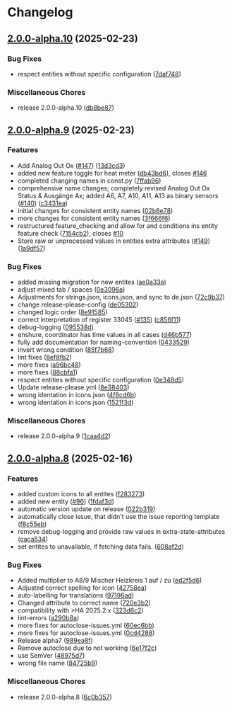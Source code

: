 # Changelog

## [2.0.0-alpha.10](https://github.com/LarsK1/hass_solvis_control/compare/v2.0.0-alpha.9...v2.0.0-alpha.10) (2025-02-23)


### Bug Fixes

* respect entities without specific configuration ([7daf748](https://github.com/LarsK1/hass_solvis_control/commit/7daf748483d53bc85c8b2ba67eb7d258218eabc3))


### Miscellaneous Chores

* release 2.0.0-alpha.10 ([db8be87](https://github.com/LarsK1/hass_solvis_control/commit/db8be87444c13fbac826ff633aa0475c4b927fbc))

## [2.0.0-alpha.9](https://github.com/LarsK1/hass_solvis_control/compare/v2.0.0-alpha.8...v2.0.0-alpha.9) (2025-02-23)


### Features

* Add Analog Out Ox ([#147](https://github.com/LarsK1/hass_solvis_control/issues/147)) ([13d3cd3](https://github.com/LarsK1/hass_solvis_control/commit/13d3cd32bce3643475aa8f932ff4b023e70eed06))
* added new feature toggle for heat meter ([db43bd6](https://github.com/LarsK1/hass_solvis_control/commit/db43bd6fa015bde1905d24ea0cbd96c55d9ef0ec)), closes [#146](https://github.com/LarsK1/hass_solvis_control/issues/146)
* completed changing names in const.py ([7ffab96](https://github.com/LarsK1/hass_solvis_control/commit/7ffab96f61b3f003295617e2bdba129d3e2a76f2))
* comprehensive name changes; completely revised Analog Out Ox Status & Ausgänge Ax; added A6, A7, A10, A11, A13 as binary sensors ([#140](https://github.com/LarsK1/hass_solvis_control/issues/140)) ([c3431ea](https://github.com/LarsK1/hass_solvis_control/commit/c3431ea293c8e6e9b29032d83b5175afb87d616d))
* initial changes for consistent entity names ([02b8e78](https://github.com/LarsK1/hass_solvis_control/commit/02b8e786ee7e15b6485ae0fac44a4b053563ae5f))
* more changes for consistent entity names ([3f666f6](https://github.com/LarsK1/hass_solvis_control/commit/3f666f657e2fb1e25f6dee6c2ea7ef7a1fc13ebc))
* restructured feature_checking and allow for and conditions ins entity feature check ([7154cb2](https://github.com/LarsK1/hass_solvis_control/commit/7154cb282ff9cd6b348c05b13f3ecce4e4cb8e44)), closes [#10](https://github.com/LarsK1/hass_solvis_control/issues/10)
* Store raw or unprocessed values in entities extra attributes ([#149](https://github.com/LarsK1/hass_solvis_control/issues/149)) ([1a9df57](https://github.com/LarsK1/hass_solvis_control/commit/1a9df5702bc32f89e3255df54d06bb0d212dca55))


### Bug Fixes

* added missing migration for new entites ([ae0a33a](https://github.com/LarsK1/hass_solvis_control/commit/ae0a33af77d4cb16e629e1155b0445b8a8e65be5))
* adjust mixed tab / spaces ([0e3096a](https://github.com/LarsK1/hass_solvis_control/commit/0e3096a33e8fe4d44ab4e8a88a576c012b247fcc))
* Adjustments for strings.json, icons.json, and sync to de.json ([72c9b37](https://github.com/LarsK1/hass_solvis_control/commit/72c9b37fef635a66846246361b9e80067958b4aa))
* change release-please-config ([de05302](https://github.com/LarsK1/hass_solvis_control/commit/de053022d003b5bc8f2d698eb1c1e0418baab087))
* changed logic order ([8e91585](https://github.com/LarsK1/hass_solvis_control/commit/8e915856e6425859508c7d879fbf582aba7868ee))
* correct interpretation of register 33045 ([#135](https://github.com/LarsK1/hass_solvis_control/issues/135)) ([c856f11](https://github.com/LarsK1/hass_solvis_control/commit/c856f11fedc803caf463003529e0a585a8432307))
* debug-logging ([095538d](https://github.com/LarsK1/hass_solvis_control/commit/095538d5651ffa0e761eb4a4c1aeee7eda4885ff))
* enshure, coordinator has time values in all cases ([d46b577](https://github.com/LarsK1/hass_solvis_control/commit/d46b57746ff0f84cda01875721b18400ba43289b))
* fully add documentation for naming-convention ([0433529](https://github.com/LarsK1/hass_solvis_control/commit/04335298559cb5a8f72c847ecf96a775d293bdb8))
* invert wrong condition ([85f7b68](https://github.com/LarsK1/hass_solvis_control/commit/85f7b68762cfe269016ae6e32c58520e5cfafdf8))
* lint fixes ([8ef8fb2](https://github.com/LarsK1/hass_solvis_control/commit/8ef8fb284a705bc1a590543bac4e1d6ff29229af))
* more fixes ([a96bc48](https://github.com/LarsK1/hass_solvis_control/commit/a96bc48513eca69de3bf8a063a1eeb8a96242e0d))
* more fixes ([88cbfa1](https://github.com/LarsK1/hass_solvis_control/commit/88cbfa12c636c3a61a61fae64c5e83fa5c8bfe47))
* respect entities without specific configuration ([0e348d5](https://github.com/LarsK1/hass_solvis_control/commit/0e348d5ab9f687dff2aa741c150768a22f8a7437))
* Update release-please.yml ([8e38403](https://github.com/LarsK1/hass_solvis_control/commit/8e384037364f0ad7f35a109deb87bf3b520d0225))
* wrong identation in icons.json ([4f8cd6b](https://github.com/LarsK1/hass_solvis_control/commit/4f8cd6b48a6ebf2ec079a29fd51c86bb0c489730))
* wrong identation in icons.json ([1521f3d](https://github.com/LarsK1/hass_solvis_control/commit/1521f3d01124fbb772e94fadc55ecc051c472a09))


### Miscellaneous Chores

* release 2.0.0-alpha.9 ([1caa4d2](https://github.com/LarsK1/hass_solvis_control/commit/1caa4d291e54c87e24dfe52abb1ad08fe1b8b4c4))

## [2.0.0-alpha.8](https://github.com/LarsK1/hass_solvis_control/compare/2.0.0-alpha6...v2.0.0-alpha.8) (2025-02-16)


### Features

* added custom icons to all entites ([f283273](https://github.com/LarsK1/hass_solvis_control/commit/f2832732825aed80ae9668a1ddba8e44bc51e3ad))
* added new entity ([#96](https://github.com/LarsK1/hass_solvis_control/issues/96)) ([1fdaf3d](https://github.com/LarsK1/hass_solvis_control/commit/1fdaf3d105cb7e3077862829e6d38f699efa7f74))
* automatic version update on release ([022b319](https://github.com/LarsK1/hass_solvis_control/commit/022b31931bc8a5c6810be7792d2836b374d2ad57))
* automatically close issue, that didn't use the issue reporting template ([f8c55eb](https://github.com/LarsK1/hass_solvis_control/commit/f8c55eb95e705f2186f98077c4ea353323476f1c))
* remove debug-logging and provide raw values in extra-state-attributes ([caca534](https://github.com/LarsK1/hass_solvis_control/commit/caca534910cd73e1aa558c72951b2905db5a0603))
* set entites to unavailable, if fetching data fails. ([608af2d](https://github.com/LarsK1/hass_solvis_control/commit/608af2d119f4a69eb95afbc6547a1db8c0fd16f0))


### Bug Fixes

* Added multiplier to A8/9 Mischer Heizkreis 1 auf / zu ([ed2f5d6](https://github.com/LarsK1/hass_solvis_control/commit/ed2f5d66aae7eaa165a879615fe277d428564cf7))
* Adjusted correct spelling for icon ([42758ea](https://github.com/LarsK1/hass_solvis_control/commit/42758eace8d694e80af2c8d333e49ba69963bd78))
* auto-labelling for translations ([97196ad](https://github.com/LarsK1/hass_solvis_control/commit/97196ad795028f1a105539bc8645d11dbe354c22))
* Changed attribute to correct name ([720e3b2](https://github.com/LarsK1/hass_solvis_control/commit/720e3b245ed82eeb36efdce901b66e044f59a3ab))
* compatibility with &gt;HA 2025.2.x ([323d6c2](https://github.com/LarsK1/hass_solvis_control/commit/323d6c243f771a26d9714e5fae184e7f754417ca))
* lint-errors ([a290b8a](https://github.com/LarsK1/hass_solvis_control/commit/a290b8a32e724f323ef632abfd7000247bdce3ec))
* more fixes for autoclose-issues.yml ([60ec6bb](https://github.com/LarsK1/hass_solvis_control/commit/60ec6bb8dd68a4e983500cff69492d6886a46b00))
* more fixes for autoclose-issues.yml ([0cd4288](https://github.com/LarsK1/hass_solvis_control/commit/0cd42885bcbfd7bc852a9d65a24706b461486e81))
* Release alpha7 ([989ea8f](https://github.com/LarsK1/hass_solvis_control/commit/989ea8fe9dd2ec76ec4e94139e296364c9ce5bed))
* Remove autoclose due to not working ([6e17f2c](https://github.com/LarsK1/hass_solvis_control/commit/6e17f2c73c4a7ceed7e9d0255d67d9c91a1ff379))
* use SemVer ([48975d7](https://github.com/LarsK1/hass_solvis_control/commit/48975d73d5d59420127803e32bc3cbeae5780c01))
* wrong file name ([84725b9](https://github.com/LarsK1/hass_solvis_control/commit/84725b9243e48a8c91191a1cd5e802e30d95d667))


### Miscellaneous Chores

* release 2.0.0-alpha.8 ([6c0b357](https://github.com/LarsK1/hass_solvis_control/commit/6c0b357542f163aaf69cae8f36dbc49a1cd8879a))
